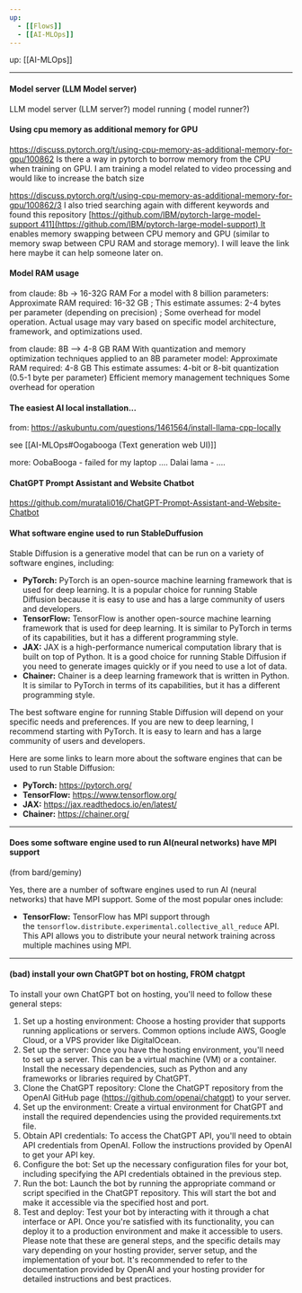 ```yaml
---
up:
  - [[Flows]]
  - [[AI-MLOps]] 
---
```


up: [[AI-MLOps]]

-------------------------------
#### Model server (LLM Model server)
LLM model server
(LLM server?)
model running ( model runner?)

#### Using cpu memory as additional memory for GPU
https://discuss.pytorch.org/t/using-cpu-memory-as-additional-memory-for-gpu/100862
Is there a way in pytorch to borrow memory from the CPU when training on GPU. I am training a model related to video processing and would like to increase the batch size

https://discuss.pytorch.org/t/using-cpu-memory-as-additional-memory-for-gpu/100862/3
I also tried searching again with different keywords and found this repository [https://github.com/IBM/pytorch-large-model-support 411](https://github.com/IBM/pytorch-large-model-support) It enables memory swapping between CPU memory and GPU (similar to memory swap between CPU RAM and storage memory). I will leave the link here maybe it can help someone later on.


#### Model RAM usage
from claude: 8b -> 16-32G RAM
For a model with 8 billion parameters: Approximate RAM required: 16-32 GB ; 
This estimate assumes: 2-4 bytes per parameter (depending on precision) ; Some overhead for model operation. Actual usage may vary based on specific model architecture, framework, and optimizations used.

from claude: 8B --> 4-8 GB RAM
With quantization and memory optimization techniques applied to an 8B parameter model: Approximate RAM required: 4-8 GB
This estimate assumes:
4-bit or 8-bit quantization (0.5-1 byte per parameter)
Efficient memory management techniques
Some overhead for operation


#### The easiest AI local installation...
from: https://askubuntu.com/questions/1461564/install-llama-cpp-locally

see [[AI-MLOps#Oogabooga (Text generation web UI)]]

more: 
OobaBooga -  failed for my laptop ....
Dalai lama  - ....

#### ChatGPT Prompt Assistant and Website Chatbot

https://github.com/muratali016/ChatGPT-Prompt-Assistant-and-Website-Chatbot



#### What software engine used to run StableDuffusion

Stable Diffusion is a generative model that can be run on a variety of software engines, including:

- **PyTorch:** PyTorch is an open-source machine learning framework that is used for deep learning. It is a popular choice for running Stable Diffusion because it is easy to use and has a large community of users and developers.
- **TensorFlow:** TensorFlow is another open-source machine learning framework that is used for deep learning. It is similar to PyTorch in terms of its capabilities, but it has a different programming style.
- **JAX:** JAX is a high-performance numerical computation library that is built on top of Python. It is a good choice for running Stable Diffusion if you need to generate images quickly or if you need to use a lot of data.
- **Chainer:** Chainer is a deep learning framework that is written in Python. It is similar to PyTorch in terms of its capabilities, but it has a different programming style.

The best software engine for running Stable Diffusion will depend on your specific needs and preferences. If you are new to deep learning, I recommend starting with PyTorch. It is easy to learn and has a large community of users and developers.

Here are some links to learn more about the software engines that can be used to run Stable Diffusion:

- **PyTorch:** https://pytorch.org/
- **TensorFlow:** https://www.tensorflow.org/
- **JAX:** https://jax.readthedocs.io/en/latest/
- **Chainer:** https://chainer.org/

-------------------------------

#### Does some software engine used to run AI(neural networks) have MPI support
(from bard/geminy)

Yes, there are a number of software engines used to run AI (neural networks) that have MPI support. Some of the most popular ones include:

- **TensorFlow:** TensorFlow has MPI support through the `tensorflow.distribute.experimental.collective_all_reduce` API. This API allows you to distribute your neural network training across multiple machines using MPI.


-------------------------------
#### (bad) install your own ChatGPT bot on hosting, FROM chatgpt

To install your own ChatGPT bot on hosting, you'll need to follow these general steps:
1. Set up a hosting environment: Choose a hosting provider that supports running applications or servers. Common options include AWS, Google Cloud, or a VPS provider like DigitalOcean.
2. Set up the server: Once you have the hosting environment, you'll need to set up a server. This can be a virtual machine (VM) or a container. Install the necessary dependencies, such as Python and any frameworks or libraries required by ChatGPT.
3. Clone the ChatGPT repository: Clone the ChatGPT repository from the OpenAI GitHub page (https://github.com/openai/chatgpt) to your server.
4. Set up the environment: Create a virtual environment for ChatGPT and install the required dependencies using the provided requirements.txt file.
5. Obtain API credentials: To access the ChatGPT API, you'll need to obtain API credentials from OpenAI. Follow the instructions provided by OpenAI to get your API key.
6. Configure the bot: Set up the necessary configuration files for your bot, including specifying the API credentials obtained in the previous step.
7. Run the bot: Launch the bot by running the appropriate command or script specified in the ChatGPT repository. This will start the bot and make it accessible via the specified host and port.
8. Test and deploy: Test your bot by interacting with it through a chat interface or API. Once you're satisfied with its functionality, you can deploy it to a production environment and make it accessible to users.
Please note that these are general steps, and the specific details may vary depending on your hosting provider, server setup, and the implementation of your bot. It's recommended to refer to the documentation provided by OpenAI and your hosting provider for detailed instructions and best practices. 